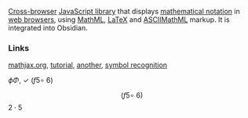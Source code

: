 [Cross-browser](https://en.wikipedia.org/wiki/Cross-browser "Cross-browser") [JavaScript library](https://en.wikipedia.org/wiki/JavaScript_library "JavaScript library") that displays [mathematical notation](https://en.wikipedia.org/wiki/Mathematical_notation "Mathematical notation") in [web browsers](https://en.wikipedia.org/wiki/Web_browser "Web browser"), using [MathML](https://en.wikipedia.org/wiki/MathML "MathML"), [LaTeX](https://en.wikipedia.org/wiki/LaTeX "LaTeX") and [ASCIIMathML](https://en.wikipedia.org/wiki/ASCIIMathML "ASCIIMathML") markup. It is integrated into Obsidian.

### Links
[mathjax.org](https://www.mathjax.org/), [tutorial](https://math.meta.stackexchange.com/questions/5020/mathjax-basic-tutorial-and-quick-reference), [another](https://bearnok.com/grva/en/knowledge/software/mathjax), [symbol recognition](http://detexify.kirelabs.org/classify.html) 

$\phi \Phi$,
$\checkmark$
$\left(f5\circ \:6\right)$

$$\left(f5\circ \:6\right)$$
$2\cdot5$
